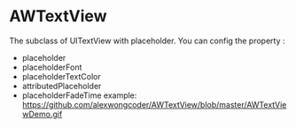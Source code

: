 # AWTextView
The subclass of UITextView with placeholder.
You can config the property :
* placeholder
* placeholderFont
* placeholderTextColor
* attributedPlaceholder
* placeholderFadeTime
example:
https://github.com/alexwongcoder/AWTextView/blob/master/AWTextViewDemo.gif
